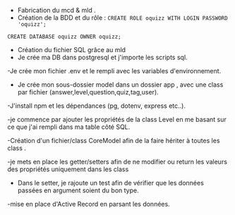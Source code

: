 - Fabrication du mcd & mld .
- Création de la BDD et du rôle : ```CREATE ROLE oquizz WITH LOGIN PASSWORD 'oquizz';```

```CREATE DATABASE oquizz OWNER oquizz;```


- Création du fichier SQL grâce au mld
- Je crée ma DB dans postgresql et j'importe les scripts sql.

-Je crée mon fichier .env et le rempli avec les variables d'environnement.

- Je crée mon sous-dossier model dans un dossier app , avec une class par fichier (answer,level,question,quiz,tag,user).

-J'install npm et les dépendances (pg, dotenv, express etc..).

-je commence par ajouter les propriétés de la class Level en me basant sur ce que j'ai rempli dans ma table côté SQL.

-Création d'un fichier/class CoreModel afin de la faire hériter à toutes les class .

-je mets en place les getter/setters afin de ne modifier ou return les valeurs des propriétés uniquement dans les class

- Dans le setter, je rajoute un test afin de vérifier que les données passées en argument soient du bon type.

-mise en place d'Active Record en parsant les données.